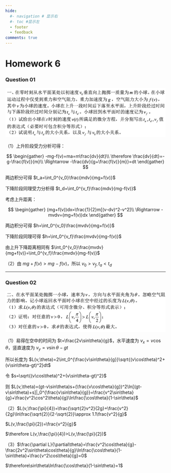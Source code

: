 ```yaml
---
hide:
  #- navigation # 显示右
  #- toc #显示左
  - footer
  - feedback
comments: true
--- 
```


# Homework 6

### Question 01

![](../../../assets/Pasted%20image%2020241128171701.png)

（1）上升阶段受力分析可得：

$$
\begin{gather}
-mg-f(v)=ma=m\frac{dv}{dt}\\
\therefore \frac{dv}{dt}=-g-\frac{f(v)}{m}\\
\Rightarrow -\frac{dv}{g+\frac{f(v)}{m}}=dt
\end{gather}
$$

两边积分可得 $t_a=\int_0^{v_0}\frac{mdv}{mg+f(v)}$

下降阶段同理受力分析得 $t_d=\int_0^{v_f}\frac{mdv}{mg-f(v)}$

考虑上升距离：

$$
\begin{gather}
(mg+f(v))dx=\frac{1}{2}m[(v-dv)^2-v^2]\\
\Rightarrow -mvdv=(mg+f(v))dx
\end{gather}
$$

两边积分可得 $h=\int_0^{v_0}\frac{mvdv}{mg+f(v)}$

下降阶段同理可得 $h=\int_0^{v_f}\frac{mvdv}{mg-f(v)}$

由上升下降距离相同有 $\int_0^{v_0}\frac{mvdv}{mg+f(v)}=\int_0^{v_f}\frac{mvdv}{mg-f(v)}$

（2）由 $mg+f(v)>mg-f(v)$，所以 $v_0>v_f,t_a<t_d$
***
### Question 02

![](../../../assets/Pasted%20image%2020241128172341.png)

（1）易得在空中的时间为 $t=\frac{2v\sin\theta}{g}$，水平速度为 $v_x=v\cos\theta$，竖直速度为 $v_y=v\sin\theta-gt$

所以长度为 $L(v,\theta)=2\int_0^{\frac{v\sin\theta}{g}}\sqrt{(v\cos\theta)^2+(v\sin\theta-gt)^2}dt$

令 $s=\sqrt{(v\cos\theta)^2+(v\sin\theta-gt)^2}$

则 $L(v,\theta)=(gt-v\sin\theta)s+(\frac{v\cos\theta}{g})^2\ln[(gt-v\sin\theta)+s]|_0^{\frac{v\sin\theta}{g}}=\frac{v^2\sin\theta}{g}+\frac{v^2\cos^2\theta}{g}\ln\frac{\cos\theta}{1-\sin\theta}$

（2）$L(v,\frac{\pi}{4})=\frac{\sqrt{2}v^2}{2g}+\frac{v^2}{2g}\ln\frac{\sqrt{2}}{2-\sqrt{2}}\approx 1.1\frac{v^2}{g}$

$L(v,\frac{\pi}{2})=\frac{v^2}{g}$

$\therefore L(v,\frac{\pi}{4})>L(v,\frac{\pi}{2})$

（3）$\frac{\partial L}{\partial\theta}=\frac{v^2\cos\theta}{g}-\frac{2v^2\sin\theta\cos\theta}{g}\ln\frac{\cos\theta}{1-\sin\theta}+\frac{v^2\cos\theta}{g}=0$

$\therefore\sin\theta\ln\frac{\cos\theta}{1-\sin\theta}=1$

